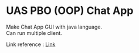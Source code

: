 # UAS PBO (OOP) Chat App

Make Chat App GUI with java language.  
Can run multiple client.  

Link reference : [Link](https://github.com/ankitrathore25/multi-clients-chat-application)